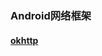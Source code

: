 ### Android网络框架
#### [okhttp](https://github.com/ningbaoqi/ComputerNetWork/blob/master/README-okhttp.md)
